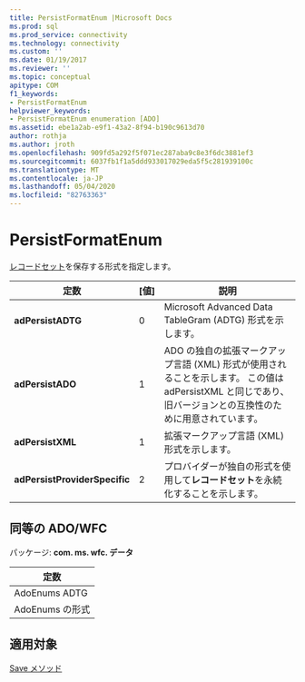 ```yaml
---
title: PersistFormatEnum |Microsoft Docs
ms.prod: sql
ms.prod_service: connectivity
ms.technology: connectivity
ms.custom: ''
ms.date: 01/19/2017
ms.reviewer: ''
ms.topic: conceptual
apitype: COM
f1_keywords:
- PersistFormatEnum
helpviewer_keywords:
- PersistFormatEnum enumeration [ADO]
ms.assetid: ebe1a2ab-e9f1-43a2-8f94-b190c9613d70
author: rothja
ms.author: jroth
ms.openlocfilehash: 909fd5a292f5f071ec287aba9c8e3f6dc3881ef3
ms.sourcegitcommit: 6037fb1f1a5ddd933017029eda5f5c281939100c
ms.translationtype: MT
ms.contentlocale: ja-JP
ms.lasthandoff: 05/04/2020
ms.locfileid: "82763363"
---
```

# <a name="persistformatenum"></a>PersistFormatEnum
[レコードセット](../../../ado/reference/ado-api/recordset-object-ado.md)を保存する形式を指定します。  
  
|定数|[値]|説明|  
|--------------|-----------|-----------------|  
|**adPersistADTG**|0|Microsoft Advanced Data TableGram (ADTG) 形式を示します。|  
|**adPersistADO**|1|ADO の独自の拡張マークアップ言語 (XML) 形式が使用されることを示します。 この値は adPersistXML と同じであり、旧バージョンとの互換性のために用意されています。|  
|**adPersistXML**|1|拡張マークアップ言語 (XML) 形式を示します。|  
|**adPersistProviderSpecific**|2|プロバイダーが独自の形式を使用して**レコードセット**を永続化することを示します。|  
  
## <a name="adowfc-equivalent"></a>同等の ADO/WFC  
 パッケージ: **com. ms. wfc. データ**  
  
|定数|  
|--------------|  
|AdoEnums ADTG|  
|AdoEnums の形式|  
  
## <a name="applies-to"></a>適用対象  
 [Save メソッド](../../../ado/reference/ado-api/save-method.md)
